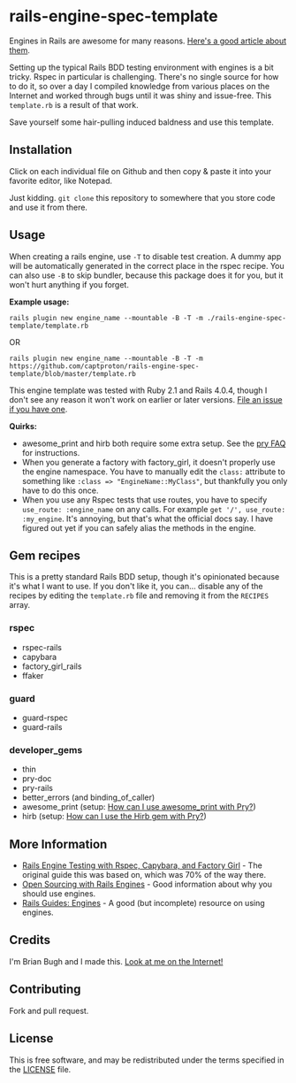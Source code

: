 rails-engine-spec-template
==========================

Engines in Rails are awesome for many reasons. [Here's a good article about them](https://techblog.livingsocial.com/blog/2014/01/24/open-sourcing-with-rails-engines/ "About Rails engines").

Setting up the typical Rails BDD testing environment with engines is a bit tricky. Rspec in particular is challenging. There's no single source for how to do it, so over a day I compiled knowledge from various places on the Internet and worked through bugs until it was shiny and issue-free. This ```template.rb``` is a result of that work.

Save yourself some hair-pulling induced baldness and use this template.

Installation
------------

Click on each individual file on Github and then copy & paste it into your favorite editor, like Notepad.

Just kidding. ```git clone``` this repository to somewhere that you store code and use it from there. 

Usage
-----

When creating a rails engine, use ```-T``` to disable test creation. A dummy app will be automatically generated in the correct place in the rspec recipe. You can also use ```-B``` to skip bundler, because this package does it for you, but it won't hurt anything if you forget.

**Example usage:**

```rails plugin new engine_name --mountable -B -T -m ./rails-engine-spec-template/template.rb```

OR

```rails plugin new engine_name --mountable -B -T -m https://github.com/captproton/rails-engine-spec-template/blob/master/template.rb```

This engine template was tested with Ruby 2.1 and Rails 4.0.4, though I don't see any reason it won't work on earlier or later versions. [File an issue if you have one](https://github.com/bbugh/rails-engine-spec-template/issues/ "Issues").

**Quirks:**

* awesome_print and hirb both require some extra setup. See the [pry FAQ](https://github.com/pry/pry/wiki/FAQ) for instructions.
* When you generate a factory with factory_girl, it doesn't properly use the engine namespace. You have to manually edit the ```class:``` attribute to something like ```:class => "EngineName::MyClass"```, but thankfully you only have to do this once.
* When you use any Rspec tests that use routes, you have to specify ```use_route: :engine_name``` on any calls. For example ```get '/', use_route: :my_engine```. It's annoying, but that's what the official docs say. I have figured out yet if you can safely alias the methods in the engine.

Gem recipes
-----------

This is a pretty standard Rails BDD setup, though it's opinionated because it's what I want to use. If you don't like it, you can... disable any of the recipes by editing the ```template.rb``` file and removing it from the ```RECIPES``` array.

### rspec

* rspec-rails
* capybara
* factory_girl_rails
* ffaker

### guard

* guard-rspec
* guard-rails

### developer_gems

* thin
* pry-doc
* pry-rails
* better_errors (and binding_of_caller)
* awesome_print (setup: [How can I use awesome_print with Pry?](https://github.com/pry/pry/wiki/FAQ#awesome_print))
* hirb (setup: [How can I use the Hirb gem with Pry?](https://github.com/pry/pry/wiki/FAQ#hirb))

More Information
----------------

* [Rails Engine Testing with Rspec, Capybara, and Factory Girl](http://viget.com/extend/rails-engine-testing-with-rspec-capybara-and-factorygirl) - The original guide this was based on, which was 70% of the way there.
* [Open Sourcing with Rails Engines](https://techblog.livingsocial.com/blog/2014/01/24/open-sourcing-with-rails-engines/) - Good information about why you should use engines.
* [Rails Guides: Engines](http://guides.rubyonrails.org/engines.html) - A good (but incomplete) resource on using engines.

Credits
-------

I'm Brian Bugh and I made this. [Look at me on the Internet!](http://brianbugh.me)

Contributing
------------

Fork and pull request.

License
-------

This is free software, and may be redistributed under the terms specified in the [LICENSE](https://github.com/bbugh/rails-engine-spec-template/blob/master/LICENSE) file.

